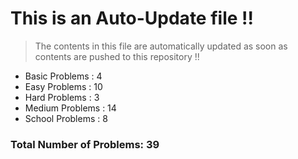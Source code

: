 # This is an Auto-Update file !!
> The contents in this file are automatically updated as soon as contents are pushed to this repository !!
* Basic Problems : 4
* Easy Problems : 10
* Hard Problems : 3
* Medium Problems : 14
* School Problems : 8

### Total Number of Problems: 39
